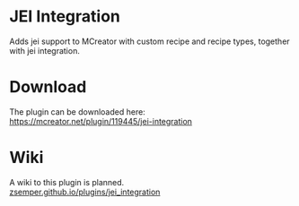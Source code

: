 # JEI Integration
Adds jei support to MCreator with custom recipe and recipe types, together with jei integration.

# Download
The plugin can be downloaded here:<br>
https://mcreator.net/plugin/119445/jei-integration<br>

# Wiki
A wiki to this plugin is planned.<br>
[zsemper.github.io/plugins/jei_integration](https://zsemper.github.io/plugins/jei_integration)<br>
